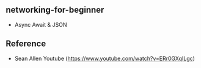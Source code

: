 ## networking-for-beginner
 - Async Await & JSON

## Reference 
- Sean Allen Youtube (https://www.youtube.com/watch?v=ERr0GXqILgc)
